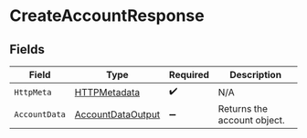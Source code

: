 # CreateAccountResponse


## Fields

| Field                                                             | Type                                                              | Required                                                          | Description                                                       |
| ----------------------------------------------------------------- | ----------------------------------------------------------------- | ----------------------------------------------------------------- | ----------------------------------------------------------------- |
| `HttpMeta`                                                        | [HTTPMetadata](../../Models/Components/HTTPMetadata.md)           | :heavy_check_mark:                                                | N/A                                                               |
| `AccountData`                                                     | [AccountDataOutput](../../Models/Components/AccountDataOutput.md) | :heavy_minus_sign:                                                | Returns the account object.                                       |